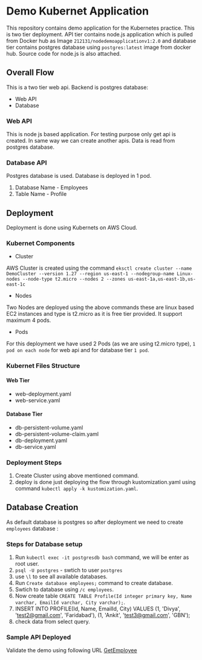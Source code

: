 # **Demo Kubernet Application**
This repository contains demo application for the Kubernetes practice. This is two tier deployment. API tier contains node.js application which is pulled from Docker hub as Image `212131/nodedemoapplicationv1:2.0` and database tier contains postgres database using `postgres:latest` image from docker hub. Source code for node.js is also attached.

## **Overall Flow**

This is a two tier web api. Backend is postgres database:
* Web API
* Database

### **Web API**
This is node js based application. For testing purpose only get api is created. In same way we can create another apis. 
Data is read from postgres database.

### **Database API**
Postgres database is used. Database is deployed in 1 pod.
1. Database Name - Employees
2. Table Name - Profile

## **Deployment**

Deployment is done using Kubernets on AWS Cloud.

### **Kubernet Components**
* Cluster

AWS Cluster is created using the command `eksctl create cluster --name DemoCluster --version 1.27 --region us-east-1 --nodegroup-name Linux-nodes --node-type t2.micro --nodes 2 --zones us-east-1a,us-east-1b,us-east-1c`

* Nodes

Two Nodes are deployed using the above commands these are linux based EC2 instances and type is t2.micro as it is free tier provided. It support maximum 4 pods.

* Pods

For this deployment we have used 2 Pods (as we are using t2.micro type), `1 pod on each node` for web api and for database tier `1 pod`.

###  **Kubernet Files Structure**

#### **Web Tier**
* web-deployment.yaml
* web-service.yaml

#### **Database Tier**
* db-persistent-volume.yaml
* db-persistent-volume-claim.yaml
* db-deployment.yaml
* db-service.yaml

### **Deployment Steps**

1. Create Cluster using above mentioned command.
1. deploy is done just deploying the flow through kustomization.yaml using command
   `kubectl apply -k kustomization.yaml`.

## **Database Creation**

As default database is postgres so after deployment we need to create ``employees`` database :

### **Steps for Database setup**

1. Run ``kubectl exec -it postgresdb bash`` command, we will be enter as root user.
2. ``psql -U postgres`` - swtich to user ``postgres``
3. use ``\l`` to see all available databases.
4. Run ``Create database employees;`` command to create database.
5. Swtich to database using ``/c employees``.
6. Now create table ``CREATE TABLE Profile(Id integer primary key, Name varchar, EmailId varchar, City varchar);``.
8. INSERT INTO PROFILE(Id, Name, EmailId, City) VALUES (1, 'Divya', 'test2@gmail.com', 'Faridabad'), (1, 'Ankit', 'test3@gmail.com', 'GBN');
9. check data from select query.

### **Sample API Deployed**

Validate the demo using following URL [GetEmployee](http://af8960eb776c14f12aea78899a4364b3-1968178488.us-east-1.elb.amazonaws.com:5000/api/v1/employees)
 




